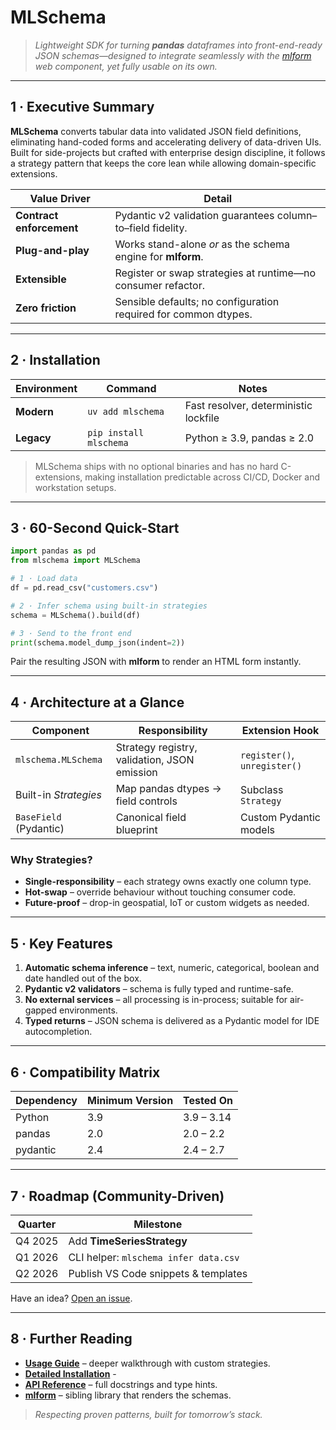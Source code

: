 # MLSchema

> *Lightweight SDK for turning **pandas** dataframes into front-end-ready JSON schemas—designed to integrate seamlessly with the [mlform](https://github.com/UlloaSP/mlform) web component, yet fully usable on its own.*

---

## 1 · Executive Summary

**MLSchema** converts tabular data into validated JSON field definitions, eliminating hand-coded forms and accelerating delivery of data-driven UIs.
Built for side-projects but crafted with enterprise design discipline, it follows a strategy pattern that keeps the core lean while allowing domain-specific extensions.

| Value Driver            | Detail                                                          |
|-------------------------|-----------------------------------------------------------------|
| **Contract enforcement**| Pydantic v2 validation guarantees column–to–field fidelity.     |
| **Plug-and-play**       | Works stand-alone *or* as the schema engine for **mlform**.     |
| **Extensible**          | Register or swap strategies at runtime—no consumer refactor.    |
| **Zero friction**       | Sensible defaults; no configuration required for common dtypes. |

---

## 2 · Installation

| Environment  | Command                           | Notes                                |
|--------------|-----------------------------------|--------------------------------------|
| **Modern**   | `uv add mlschema`                 | Fast resolver, deterministic lockfile|
| **Legacy**   | `pip install mlschema`            | Python ≥ 3.9, pandas ≥ 2.0           |

> MLSchema ships with no optional binaries and has no hard C-extensions, making installation predictable across CI/CD, Docker and workstation setups.

---

## 3 · 60-Second Quick-Start

```python
import pandas as pd
from mlschema import MLSchema

# 1 · Load data
df = pd.read_csv("customers.csv")

# 2 · Infer schema using built-in strategies
schema = MLSchema().build(df)

# 3 · Send to the front end
print(schema.model_dump_json(indent=2))
```

Pair the resulting JSON with **mlform** to render an HTML form instantly.

---

## 4 · Architecture at a Glance

| Component           | Responsibility                                  | Extension Hook               |
|---------------------|-------------------------------------------------|------------------------------|
| `mlschema.MLSchema` | Strategy registry, validation, JSON emission    | `register()`, `unregister()` |
| Built-in *Strategies* | Map pandas dtypes → field controls            | Subclass `Strategy`          |
| `BaseField` (Pydantic) | Canonical field blueprint                     | Custom Pydantic models       |

### Why Strategies?

* **Single-responsibility** – each strategy owns exactly one column type.
* **Hot-swap** – override behaviour without touching consumer code.
* **Future-proof** – drop-in geospatial, IoT or custom widgets as needed.

---

## 5 · Key Features

1. **Automatic schema inference** – text, numeric, categorical, boolean and date handled out of the box.
2. **Pydantic v2 validators** – schema is fully typed and runtime-safe.
3. **No external services** – all processing is in-process; suitable for air-gapped environments.
4. **Typed returns** – JSON schema is delivered as a Pydantic model for IDE autocompletion.

---

## 6 · Compatibility Matrix

| Dependency | Minimum Version | Tested On |
|------------|-----------------|-----------|
| Python     | 3.9             | 3.9 – 3.14|
| pandas     | 2.0             | 2.0 – 2.2 |
| pydantic   | 2.4             | 2.4 – 2.7 |

---

## 7 · Roadmap (Community-Driven)

| Quarter | Milestone                               |
|---------|-----------------------------------------|
| Q4 2025 | Add **TimeSeriesStrategy**              |
| Q1 2026 | CLI helper: `mlschema infer data.csv`   |
| Q2 2026 | Publish VS Code snippets & templates    |

Have an idea? [Open an issue](https://github.com/UlloaSP/mlschema/issues).

---

## 8 · Further Reading

* **[Usage Guide](usage.md)** – deeper walkthrough with custom strategies.
* **[Detailed Installation](installation.md)** -
* **[API Reference](reference.md)** – full docstrings and type hints.
* **[mlform](https://github.com/UlloaSP/mlform)** – sibling library that renders the schemas.

> *Respecting proven patterns, built for tomorrow’s stack.*
